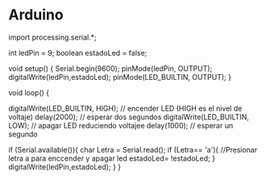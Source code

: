 # Arduino
import processing.serial.*;

int ledPin = 9;
boolean estadoLed = false;

void setup() {
   Serial.begin(9600);
   pinMode(ledPin, OUTPUT);
   digitalWrite(ledPin,estadoLed);
   pinMode(LED_BUILTIN, OUTPUT);
}

void loop() {
  
   digitalWrite(LED_BUILTIN, HIGH);   // encender LED (HIGH es el nivel de voltaje)
   delay(2000);                       // esperar dos segundos
   digitalWrite(LED_BUILTIN, LOW);    // apagar LED reduciendo voltajee
   delay(1000);                       // esperar un segundo

   if (Serial.available()){
     char Letra = Serial.read();
            if (Letra== 'a'){         //Presionar letra a para enccender y apagar led
                  estadoLed= !estadoLed;
               }
             digitalWrite(ledPin,estadoLed);
            }
 }
